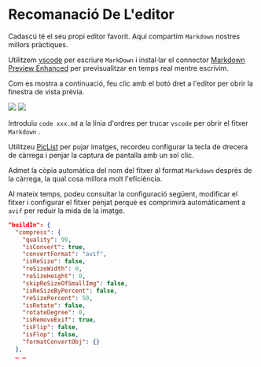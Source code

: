 # Recomanació De L'editor

Cadascú té el seu propi editor favorit. Aquí compartim `Markdown` nostres millors pràctiques.

Utilitzem [vscode](https://code.visualstudio.com/) per escriure `MarkDown` i instal·lar el connector [Markdown Preview Enhanced](https://marketplace.visualstudio.com/items?itemName=shd101wyy.markdown-preview-enhanced) per previsualitzar en temps real mentre escrivim.

Com es mostra a continuació, feu clic amb el botó dret a l'editor per obrir la finestra de vista prèvia.

![](https://p.3ti.site/1720775216.avif)
![](https://p.3ti.site/1720775043.avif)

Introduïu `code xxx.md` a la línia d'ordres per trucar `vscode` per obrir el fitxer `Markdown` .

Utilitzeu [PicList](https://github.com/Kuingsmile/PicList) per pujar imatges, recordeu configurar la tecla de drecera de càrrega i penjar la captura de pantalla amb un sol clic.

Admet la còpia automàtica del nom del fitxer al format `Markdown` després de la càrrega, la qual cosa millora molt l'eficiència.

Al mateix temps, podeu consultar la configuració següent, modificar el fitxer i configurar el fitxer penjat perquè es comprimirà automàticament a `avif` per reduir la mida de la imatge.

```json
"buildIn": {
  "compress": {
    "quality": 99,
    "isConvert": true,
    "convertFormat": "avif",
    "isReSize": false,
    "reSizeWidth": 0,
    "reSizeHeight": 0,
    "skipReSizeOfSmallImg": false,
    "isReSizeByPercent": false,
    "reSizePercent": 50,
    "isRotate": false,
    "rotateDegree": 0,
    "isRemoveExif": true,
    "isFlip": false,
    "isFlop": false,
    "formatConvertObj": {}
  },
  … …
```